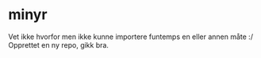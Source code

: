 # minyr

Vet ikke hvorfor men ikke kunne importere funtemps en eller annen måte :/
Opprettet en ny repo, gikk bra.
